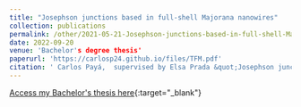 ```yaml
---
title: "Josephson junctions based in full-shell Majorana nanowires"
collection: publications
permalink: /other/2021-05-21-Josephson-junctions-based-in-full-shell-Majorana-nanowires
date: 2022-09-20
venue: 'Bachelor's degree thesis'
paperurl: 'https://carlosp24.github.io/files/TFM.pdf'
citation: ' Carlos Payá,  supervised by Elsa Prada &quot;Josephson junctions based in full-shell Majorana nanowires.&quot; Bachelor's thesis, 2022.'
---
```

[Access my Bachelor's thesis here](https://carlosp24.github.io/files/TFM.pdf){:target="_blank"}
